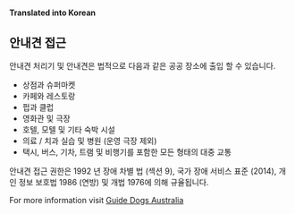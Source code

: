 #### Translated into Korean

## 안내견 접근

안내견 처리기 및 안내견은 법적으로 다음과 같은 공공 장소에 출입 할 수 있습니다.

*   상점과 슈퍼마켓
*   카페와 레스토랑
*   펍과 클럽
*   영화관 및 극장
*   호텔, 모텔 및 기타 숙박 시설
*   의료 / 치과 실습 및 병원 (운영 극장 제외)
*   택시, 버스, 기차, 트램 및 비행기를 포함한 모든 형태의 대중 교통

안내견 접근 권한은 1992 년 장애 차별 법 (섹션 9), 국가 장애 서비스 표준 (2014), 개인 정보 보호법 1986 (연방) 및 개법 1976에 의해 규율됩니다.

For more information visit [Guide Dogs Australia](http://guidedogsaustralia.com/)